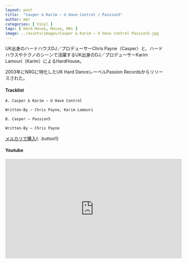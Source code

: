 ```yaml
---
layout: post
title:  "Casper & Karim – U Have Control / Passion5"
author: mmr
categories: [ Vinyl ]
tags: [ Hard House, House, 00s ]
image: ../assets/images/Casper & Karim – U Have Control Passion5.jpg
---
```


UK出身のハードハウスDJ／プロデューサーChris Payne（Casper）と、ハードハウスやテクノのシーンで活躍するUK出身のDJ／プロデューサーKarim Lamouri（Karim）によるHardHouse。

2003年にNRGに特化したUK Hard DanceレーベルPassion Recordsからリリースされた。


#### Tracklist
```md
A. Casper & Karim – U Have Control

Written-By – Chris Payne, Karim Lamouri

B. Casper – Passion5

Written-By – Chris Payne
```

[メルカリで購入](https://jp.mercari.com/item/m23594485609?afid=6142608987){: .button1}

#### Youtube
<iframe width="560" height="315" src="https://www.youtube.com/embed/uWkV_bSpObI?si=pE-HPxjLMwVX9-kE" title="YouTube video player" frameborder="0" allow="accelerometer; autoplay; clipboard-write; encrypted-media; gyroscope; picture-in-picture; web-share" referrerpolicy="strict-origin-when-cross-origin" allowfullscreen></iframe>